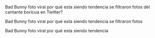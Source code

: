 Bad Bunny foto viral por qué esta siendo tendencia se filtraron fotos del cantante boricua en Twitter?

Bad Bunny foto viral por qué esta siendo tendencia se filtraron fotos

Bad Bunny foto viral por qué esta siendo tendencia


